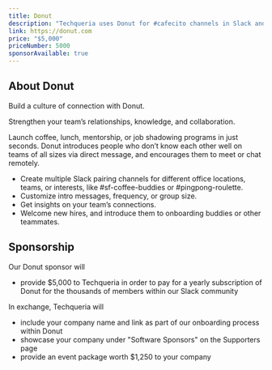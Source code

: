 ```yaml
---
title: Donut
description: "Techqueria uses Donut for #cafecito channels in Slack and with a sponsor, we can use Donut to facilitate thousands of connections between Latinx professionals in the tech industry."
link: https://donut.com
price: "$5,000"
priceNumber: 5000
sponsorAvailable: true
---
```


## About Donut

Build a culture of connection with Donut.

Strengthen your team’s relationships, knowledge, and collaboration.

Launch coffee, lunch, mentorship, or job shadowing programs in just seconds. Donut introduces people who don’t know each other well on teams of all sizes via direct message, and encourages them to meet or chat remotely.

- Create multiple Slack pairing channels for different office locations, teams, or interests, like #sf-coffee-buddies or #pingpong-roulette.
- Customize intro messages, frequency, or group size.
- Get insights on your team’s connections.
- Welcome new hires, and introduce them to onboarding buddies or other teammates.

## Sponsorship

Our Donut sponsor will

<!-- prettier-ignore -->
- provide $5,000 to Techqueria in order to pay for a yearly subscription of Donut for the thousands of members within our Slack community

In exchange, Techqueria will

- include your company name and link as part of our onboarding process within Donut
- showcase your company under "Software Sponsors" on the Supporters page
- provide an event package worth $1,250 to your company
